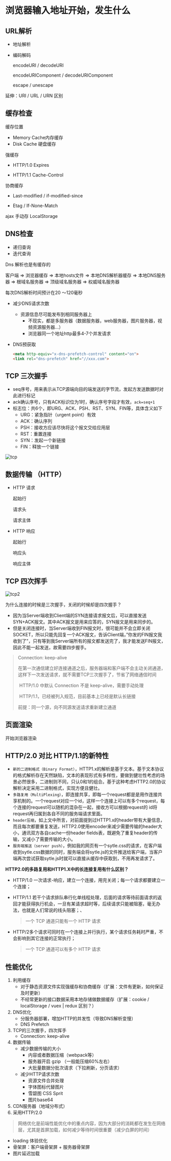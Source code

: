 # 浏览器输入地址开始，发生什么

## URL解析 

- 地址解析

- 编码解码

  encodeURI / decodeURI

  encodeURIComponent / decodeURIComponent

  escape / unescape

延伸：URI / URL / URN 区别

## 缓存检查

缓存位置 

- Memory Cache内存缓存
- Disk Cache 硬盘缓存

强缓存

- HTTP/1.0 Expires

- HTTP/1.1 Cache-Control

协商缓存

- Last-modified / if-modified-since

- Etag / If-None-Match

ajax 手动存 LocalStorage

## DNS检查

- 递归查询
- 迭代查询

Dns 解析也是有缓存的

客户端 => 浏览器缓存 => 本地hosts文件 => 本地DNS解析器缓存 => 本地DNS服务器 => 根域名服务器 => 顶级域名服务器 => 权威域名服务器

每次DNS解析时间预计在20 ～120毫秒

- 减少DNS请求次数

  - 资源信息尽可能发布到相同服务器上
    - 不现实，都是多服务器（数据服务器，web服务器，图片服务器，视频资源服务器...）
    - 浏览器同一个地址http最多4-7个并发请求

- DNS预获取

  ```html
  <meta http-equiv="x-dns-prefetch-control" content="on">
  <link rel="dns-prefetch" href="//xxx.com">
  ```

## TCP 三次握手

- seq序号，用来表示从TCP源端向目的端发送的字节流，发起方发送数据时对此进行标记
- ack确认序号，只有ACK标识位为1时，确认序号字段才有效，`ack=seq+1`
- 标志位：共6个，即URG、ACK、PSH、RST、SYN、FIN等，具体含义如下
  - URG：紧急指针（urgent point）有效
  - ACK：确认序列
  - PSH：接收方应该尽快将这个报文交给应用层
  - RST：重置连接
  - SYN：发起一个新链接
  - FIN：释放一个链接

![tcp](/Users/deepenlau/Documents/notes/study/浏览器输入地址开始，发生什么.assets/tcp.png)

## 数据传输 （HTTP）

- HTTP 请求

  起始行

  请求头

  请求主体

- HTTP 响应

  起始行

  响应头

  响应主体

## TCP 四次挥手

![tcp2](/Users/deepenlau/Documents/notes/study/浏览器输入地址开始，发生什么.assets/tcp2.png)

为什么连接的时候是三次握手，关闭的时候却是四次握手？

- 因为当Server端收到Client端的SYN连接请求报文后，可以直接发送SYN+ACK报文。其中ACK报文是用来应答的，SYN报文是用来同步的。
- 但是关闭连接时，当Server端收到FIN报文时，很可能并不会立即关闭SOCKET，所以只能先回复一个ACK报文，告诉Client端，”你发的FIN报文我收到了”，只有等到我Server端所有的报文都发送完了，我才能发送FIN报文，因此不能一起发送，故需要四步握手。

> Connection: keep-alive
>
> ​        在第一次通信建立好连接通道之后，服务器端和客户端不会主动关闭通道，这样下一次发送请求，就不需要TCP三次握手了，节省了网络通信时间
>
> ​        HTTP/1.0 中默认 Connection 不是 keep-alive，需要手动处理
>
> ​        HTTP/1.1，已经被列入规范，目前基本上已经是默认长链接
>
> 前提：同一个源，向不同源发送请求重新建立通道

## 页面渲染

开始浏览器渲染



## HTTP/2.0 对比 HTTP/1.1的新特性

- `新的二进制格式（Binary Format）`，HTTP1.x的解析是基于文本。基于文本协议的格式解析存在天然缺陷，文本的表现形式有多样性，要做到健壮性考虑的场景必然很多，二进制则不同，只认0和1的组合。基于这种考虑HTTP2.0的协议解析决定采用二进制格式，实现方便且健壮。
- `多路复用（MultiPlexing）`，即连接共享，即每一个request都是是用作连接共享机制的。一个request对应一个id，这样一个连接上可以有多个request，每个连接的request可以随机的混杂在一起，接收方可以根据request的 id将request再归属到各自不同的服务端请求里面。
- `header压缩`，如上文中所言，对前面提到过HTTP1.x的header带有大量信息，而且每次都要重复发送，HTTP2.0使用encoder来减少需要传输的header大小，通讯双方各自cache一份header fields表，既避免了重复header的传输，又减小了需要传输的大小。
- `服务端推送（server push）`，例如我的网页有一个sytle.css的请求，在客户端收到sytle.css数据的同时，服务端会将sytle.js的文件推送给客户端，当客户端再次尝试获取sytle.js时就可以直接从缓存中获取到，不用再发请求了。

**HTTP2.0的多路复用和HTTP1.X中的长连接复用有什么区别？**

- HTTP/1.0 一次请求-响应，建立一个连接，用完关闭；每一个请求都要建立一个连接；

- HTTP/1.1 若干个请求排队串行化单线程处理，后面的请求等待前面请求的返回才能获得执行机会，一旦有某请求超时等，后续请求只能被阻塞，毫无办法，也就是人们常说的线头阻塞；、

  > 一个 TCP 通道只能有一个 HTTP 请求

- HTTP/2多个请求可同时在一个连接上并行执行，某个请求任务耗时严重，不会影响到其它连接的正常执行；

  > 一个 TCP 通道可以有多个 HTTP 请求



## 性能优化

1. 利用缓存
   - 对于静态资源文件实现强缓存和协商缓存（扩展：文件有更新，如何保证及时更新）
   - 不经常更新的接口数据采用本地存储做数据缓存（扩展：cookie / localStorage / vuex | redux 区别？）
2. DNS优化
   - 分服务器部署，增加HTTP的并发性（导致DNS解析变慢）
   - DNS Prefetch
3. TCP的三次握手，四次挥手
   - Connection: keep-alive
4. 数据传输
   - 减少数据传输的大小
     - 内容或者数据压缩（webpack等）
     - 服务器开启 gzip （一般能压缩60%左右）
     - 大批量数据分批次请求（下拉刷新，分页请求）
   - 减少HTTP请求次数
     - 资源文件合并处理
     - 字体图标代替图片
     - 雪碧图 CSS Sprit
     - 图片base64
5. CDN服务器（地域分布式）
6. 采用HTTP/2.0

> 网络优化是前端性能优化中的重点内容，因为大部分的消耗都在发生在网络层，尤其是首屏加载，如何减少等待时间很重要（减少白屏的时间）

- loading 体验优化
- 骨架屏：客户端骨架屏 + 服务器骨架屏
- 图片延迟加载